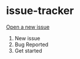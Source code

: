 # issue-tracker

[Open a new issue](https://github.com/GMT-FiveM/issue-tracker/issues)

1. New issue
2. Bug Reported
3. Get started
